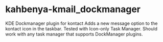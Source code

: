 kahbenya-kmail_dockmanager
==========================

KDE Dockmanager plugin  for kontact 
Adds a new message option to the kontact icon in the taskbar. 
Tested with Icon-only Task Manager. Should work with any task manager that supports DockManager plugins.
